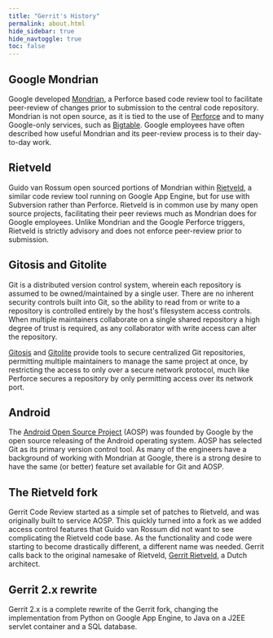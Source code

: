 ```yaml
---
title: "Gerrit's History"
permalink: about.html
hide_sidebar: true
hide_navtoggle: true
toc: false
---
```


## Google Mondrian

Google developed [Mondrian], a Perforce based code review tool to
facilitate peer-review of changes prior to submission to the central
code repository.  Mondrian is not open source, as it is tied to the
use of [Perforce] and to many Google-only services, such as
[Bigtable].  Google employees have often described how useful Mondrian
and its peer-review process is to their day-to-day work.

[Mondrian]: https://www.youtube.com/watch?v=sMql3Di4Kgc
[Perforce]: http://www.perforce.com/
[Bigtable]: http://research.google.com/archive/bigtable.html
[Rietveld]: https://github.com/rietveld-codereview/rietveld

## Rietveld

Guido van Rossum open sourced portions of Mondrian within [Rietveld],
a similar code review tool running on Google App Engine, but for use
with Subversion rather than Perforce.  Rietveld is in common use by
many open source projects, facilitating their peer reviews much as
Mondrian does for Google employees.  Unlike Mondrian and the Google
Perforce triggers, Rietveld is strictly advisory and does not enforce
peer-review prior to submission.

## Gitosis and Gitolite

Git is a distributed version control system, wherein each repository
is assumed to be owned/maintained by a single user.  There are no
inherent security controls built into Git, so the ability to read from
or write to a repository is controlled entirely by the host's
filesystem access controls.  When multiple maintainers collaborate on
a single shared repository a high degree of trust is required, as any
collaborator with write access can alter the repository.

[Gitosis] and [Gitolite] provide tools to secure centralized Git
repositories, permitting multiple maintainers to manage the same
project at once, by restricting the access to only over a secure
network protocol, much like Perforce secures a repository by only
permitting access over its network port.

[Gitosis]: https://github.com/tv42/gitosis
[Gitolite]: http://gitolite.com/gitolite/index.html

## Android

The [Android Open Source Project][AOSP] (AOSP) was founded by Google
by the open source releasing of the Android operating system.  AOSP
has selected Git as its primary version control tool.  As many of the
engineers have a background of working with Mondrian at Google, there
is a strong desire to have the same (or better) feature set available
for Git and AOSP.

[AOSP]: http://source.android.com/

## The Rietveld fork

Gerrit Code Review started as a simple set of patches to Rietveld, and
was originally built to service AOSP.  This quickly turned into a fork
as we added access control features that Guido van Rossum did not want
to see complicating the Rietveld code base.  As the functionality and
code were starting to become drastically different, a different name
was needed.  Gerrit calls back to the original namesake of Rietveld,
[Gerrit Rietveld](http://en.wikipedia.org/wiki/Gerrit_Rietveld), a
Dutch architect.

## Gerrit 2.x rewrite

Gerrit 2.x is a complete rewrite of the Gerrit fork, changing the
implementation from Python on Google App Engine, to Java on a J2EE
servlet container and a SQL database.

